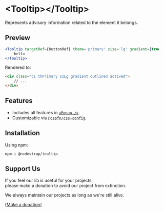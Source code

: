 # &lt;Tooltip&gt;&lt;/Tooltip&gt;
Represents advisory information related to the element it belongs.

## Preview

```jsx
<Tooltip targetRef={buttonRef} theme='primary' size='lg' gradient={true} outlined={true} active={true} >
    hello
</Tooltip>
```
Rendered to:
```html
<div class="c1 thPrimary szLg gradient outlined actived">
    // ...
</div>
```

## Features
* Includes all features in [`<Popup />`](https://www.npmjs.com/package/@nodestrap/popup).
* Customizable via [`@cssfn/css-config`](https://www.npmjs.com/package/@cssfn/css-config).

## Installation

Using npm:
```
npm i @nodestrap/tooltip
```

## Support Us

If you feel our lib is useful for your projects,  
please make a donation to avoid our project from extinction.

We always maintain our projects as long as we're still alive.

[[Make a donation](https://ko-fi.com/heymarco)]
